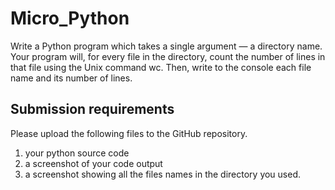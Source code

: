 # Micro_Python

Write a Python program which takes a single argument — a directory name. Your program will, for every file in the directory, count the number of lines in that file using the Unix command wc. Then, write to the console each file name and its number of lines.

## Submission requirements 
Please upload the following files to the GitHub repository.
1. your python source code
2. a screenshot of your code output
3. a screenshot showing all the files names in the directory you used.



